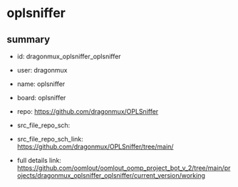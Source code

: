 # oplsniffer
 
## summary 
* id: dragonmux_oplsniffer_oplsniffer
* user: dragonmux
* name: oplsniffer
* board: oplsniffer
* repo: https://github.com/dragonmux/OPLSniffer



* src_file_repo_sch: 
* src_file_repo_sch_link: https://github.com/dragonmux/OPLSniffer/tree/main/
* full details link: https://github.com/oomlout/oomlout_oomp_project_bot_v_2/tree/main/projects/dragonmux_oplsniffer_oplsniffer/current_version/working  







